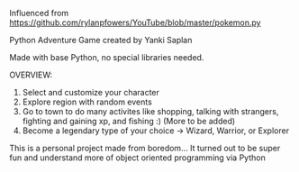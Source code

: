Influenced from https://github.com/rylanpfowers/YouTube/blob/master/pokemon.py

Python Adventure Game created by Yanki Saplan

Made with base Python, no special libraries needed.

OVERVIEW:
1) Select and customize your character
2) Explore region with random events
3) Go to town to do many activites like shopping, talking with strangers, fighting and gaining xp, and fishing :) (More to be added)
4) Become a legendary type of your choice -> Wizard, Warrior, or Explorer

This is a personal project made from boredom... It turned out to be super fun and understand more of object oriented programming via Python
